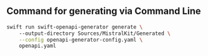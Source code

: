 
## Command for generating via Command Line
```bash
swift run swift-openapi-generator generate \ 
    --output-directory Sources/MistralKit/Generated \
    --config openapi-generator-config.yaml \
    openapi.yaml
```
